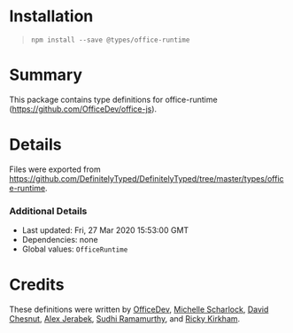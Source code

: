 # Installation
> `npm install --save @types/office-runtime`

# Summary
This package contains type definitions for office-runtime (https://github.com/OfficeDev/office-js).

# Details
Files were exported from https://github.com/DefinitelyTyped/DefinitelyTyped/tree/master/types/office-runtime.

### Additional Details
 * Last updated: Fri, 27 Mar 2020 15:53:00 GMT
 * Dependencies: none
 * Global values: `OfficeRuntime`

# Credits
These definitions were written by [OfficeDev](https://github.com/OfficeDev), [Michelle Scharlock](https://github.com/mscharlock), [David Chesnut](https://github.com/davidchesnut), [Alex Jerabek](https://github.com/AlexJerabek), [Sudhi Ramamurthy](https://github.com/sumurthy), and [Ricky Kirkham](https://github.com/rick-kirkham).
